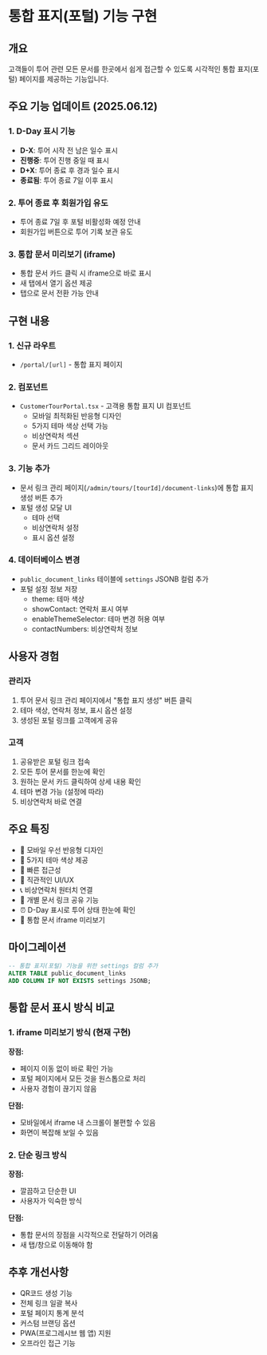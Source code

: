 # 통합 표지(포털) 기능 구현

## 개요
고객들이 투어 관련 모든 문서를 한곳에서 쉽게 접근할 수 있도록 시각적인 통합 표지(포털) 페이지를 제공하는 기능입니다.

## 주요 기능 업데이트 (2025.06.12)

### 1. D-Day 표시 기능
- **D-X**: 투어 시작 전 남은 일수 표시
- **진행중**: 투어 진행 중일 때 표시
- **D+X**: 투어 종료 후 경과 일수 표시
- **종료됨**: 투어 종료 7일 이후 표시

### 2. 투어 종료 후 회원가입 유도
- 투어 종료 7일 후 포털 비활성화 예정 안내
- 회원가입 버튼으로 투어 기록 보관 유도

### 3. 통합 문서 미리보기 (iframe)
- 통합 문서 카드 클릭 시 iframe으로 바로 표시
- 새 탭에서 열기 옵션 제공
- 탭으로 문서 전환 가능 안내

## 구현 내용

### 1. 신규 라우트
- `/portal/[url]` - 통합 표지 페이지

### 2. 컴포넌트
- `CustomerTourPortal.tsx` - 고객용 통합 표지 UI 컴포넌트
  - 모바일 최적화된 반응형 디자인
  - 5가지 테마 색상 선택 가능
  - 비상연락처 섹션
  - 문서 카드 그리드 레이아웃

### 3. 기능 추가
- 문서 링크 관리 페이지(`/admin/tours/[tourId]/document-links`)에 통합 표지 생성 버튼 추가
- 포털 생성 모달 UI
  - 테마 선택
  - 비상연락처 설정
  - 표시 옵션 설정

### 4. 데이터베이스 변경
- `public_document_links` 테이블에 `settings` JSONB 컬럼 추가
- 포털 설정 정보 저장
  - theme: 테마 색상
  - showContact: 연락처 표시 여부
  - enableThemeSelector: 테마 변경 허용 여부
  - contactNumbers: 비상연락처 정보

## 사용자 경험

### 관리자
1. 투어 문서 링크 관리 페이지에서 "통합 표지 생성" 버튼 클릭
2. 테마 색상, 연락처 정보, 표시 옵션 설정
3. 생성된 포털 링크를 고객에게 공유

### 고객
1. 공유받은 포털 링크 접속
2. 모든 투어 문서를 한눈에 확인
3. 원하는 문서 카드 클릭하여 상세 내용 확인
4. 테마 변경 가능 (설정에 따라)
5. 비상연락처 바로 연결

## 주요 특징
- 📱 모바일 우선 반응형 디자인
- 🎨 5가지 테마 색상 제공
- 🚀 빠른 접근성
- 🎯 직관적인 UI/UX
- 📞 비상연락처 원터치 연결
- 🔗 개별 문서 링크 공유 기능
- ⏰ D-Day 표시로 투어 상태 한눈에 확인
- 📄 통합 문서 iframe 미리보기

## 마이그레이션
```sql
-- 통합 표지(포털) 기능을 위한 settings 컬럼 추가
ALTER TABLE public_document_links 
ADD COLUMN IF NOT EXISTS settings JSONB;
```

## 통합 문서 표시 방식 비교

### 1. iframe 미리보기 방식 (현재 구현)
**장점:**
- 페이지 이동 없이 바로 확인 가능
- 포털 페이지에서 모든 것을 원스톱으로 처리
- 사용자 경험이 끊기지 않음

**단점:**
- 모바일에서 iframe 내 스크롤이 불편할 수 있음
- 화면이 복잡해 보일 수 있음

### 2. 단순 링크 방식
**장점:**
- 깔끔하고 단순한 UI
- 사용자가 익숙한 방식

**단점:**
- 통합 문서의 장점을 시각적으로 전달하기 어려움
- 새 탭/창으로 이동해야 함

## 추후 개선사항
- QR코드 생성 기능
- 전체 링크 일괄 복사
- 포털 페이지 통계 분석
- 커스텀 브랜딩 옵션
- PWA(프로그레시브 웹 앱) 지원
- 오프라인 접근 기능
